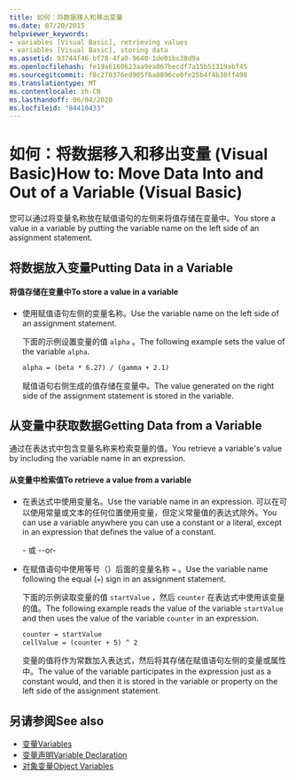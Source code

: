 ```yaml
---
title: 如何：将数据移入和移出变量
ms.date: 07/20/2015
helpviewer_keywords:
- variables [Visual Basic], retrieving values
- variables [Visual Basic], storing data
ms.assetid: 93744f46-bf78-4fa0-9640-1de01bc38d9a
ms.openlocfilehash: fe19a6160623aa9ea867becdf7a15b51319abf45
ms.sourcegitcommit: f8c270376ed905f6a8896ce0fe25b4f4b38ff498
ms.translationtype: MT
ms.contentlocale: zh-CN
ms.lasthandoff: 06/04/2020
ms.locfileid: "84410433"
---
```

# <a name="how-to-move-data-into-and-out-of-a-variable-visual-basic"></a><span data-ttu-id="cdc2b-102">如何：将数据移入和移出变量 (Visual Basic)</span><span class="sxs-lookup"><span data-stu-id="cdc2b-102">How to: Move Data Into and Out of a Variable (Visual Basic)</span></span>

<span data-ttu-id="cdc2b-103">您可以通过将变量名称放在赋值语句的左侧来将值存储在变量中。</span><span class="sxs-lookup"><span data-stu-id="cdc2b-103">You store a value in a variable by putting the variable name on the left side of an assignment statement.</span></span>

## <a name="putting-data-in-a-variable"></a><span data-ttu-id="cdc2b-104">将数据放入变量</span><span class="sxs-lookup"><span data-stu-id="cdc2b-104">Putting Data in a Variable</span></span>

#### <a name="to-store-a-value-in-a-variable"></a><span data-ttu-id="cdc2b-105">将值存储在变量中</span><span class="sxs-lookup"><span data-stu-id="cdc2b-105">To store a value in a variable</span></span>

- <span data-ttu-id="cdc2b-106">使用赋值语句左侧的变量名称。</span><span class="sxs-lookup"><span data-stu-id="cdc2b-106">Use the variable name on the left side of an assignment statement.</span></span>

    <span data-ttu-id="cdc2b-107">下面的示例设置变量的值 `alpha` 。</span><span class="sxs-lookup"><span data-stu-id="cdc2b-107">The following example sets the value of the variable `alpha`.</span></span>

    ```vb
    alpha = (beta * 6.27) / (gamma + 2.1)
    ```

    <span data-ttu-id="cdc2b-108">赋值语句右侧生成的值存储在变量中。</span><span class="sxs-lookup"><span data-stu-id="cdc2b-108">The value generated on the right side of the assignment statement is stored in the variable.</span></span>

## <a name="getting-data-from-a-variable"></a><span data-ttu-id="cdc2b-109">从变量中获取数据</span><span class="sxs-lookup"><span data-stu-id="cdc2b-109">Getting Data from a Variable</span></span>

<span data-ttu-id="cdc2b-110">通过在表达式中包含变量名称来检索变量的值。</span><span class="sxs-lookup"><span data-stu-id="cdc2b-110">You retrieve a variable's value by including the variable name in an expression.</span></span>

#### <a name="to-retrieve-a-value-from-a-variable"></a><span data-ttu-id="cdc2b-111">从变量中检索值</span><span class="sxs-lookup"><span data-stu-id="cdc2b-111">To retrieve a value from a variable</span></span>

- <span data-ttu-id="cdc2b-112">在表达式中使用变量名。</span><span class="sxs-lookup"><span data-stu-id="cdc2b-112">Use the variable name in an expression.</span></span> <span data-ttu-id="cdc2b-113">可以在可以使用常量或文本的任何位置使用变量，但定义常量值的表达式除外。</span><span class="sxs-lookup"><span data-stu-id="cdc2b-113">You can use a variable anywhere you can use a constant or a literal, except in an expression that defines the value of a constant.</span></span>

  <span data-ttu-id="cdc2b-114">\- 或 -</span><span class="sxs-lookup"><span data-stu-id="cdc2b-114">\-or-</span></span>

- <span data-ttu-id="cdc2b-115">在赋值语句中使用等号（）后面的变量名称 `=` 。</span><span class="sxs-lookup"><span data-stu-id="cdc2b-115">Use the variable name following the equal (`=`) sign in an assignment statement.</span></span>

  <span data-ttu-id="cdc2b-116">下面的示例读取变量的值 `startValue` ，然后 `counter` 在表达式中使用该变量的值。</span><span class="sxs-lookup"><span data-stu-id="cdc2b-116">The following example reads the value of the variable `startValue` and then uses the value of the variable `counter` in an expression.</span></span>

  ```vb
  counter = startValue
  cellValue = (counter + 5) ^ 2
  ```

  <span data-ttu-id="cdc2b-117">变量的值将作为常数加入表达式，然后将其存储在赋值语句左侧的变量或属性中。</span><span class="sxs-lookup"><span data-stu-id="cdc2b-117">The value of the variable participates in the expression just as a constant would, and then it is stored in the variable or property on the left side of the assignment statement.</span></span>

## <a name="see-also"></a><span data-ttu-id="cdc2b-118">另请参阅</span><span class="sxs-lookup"><span data-stu-id="cdc2b-118">See also</span></span>

- [<span data-ttu-id="cdc2b-119">变量</span><span class="sxs-lookup"><span data-stu-id="cdc2b-119">Variables</span></span>](index.md)
- [<span data-ttu-id="cdc2b-120">变量声明</span><span class="sxs-lookup"><span data-stu-id="cdc2b-120">Variable Declaration</span></span>](variable-declaration.md)
- [<span data-ttu-id="cdc2b-121">对象变量</span><span class="sxs-lookup"><span data-stu-id="cdc2b-121">Object Variables</span></span>](object-variables.md)
